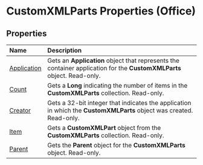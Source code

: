 
# CustomXMLParts Properties (Office)

## Properties



|**Name**|**Description**|
|:-----|:-----|
|[Application](716a8209-ac4f-1cd3-353c-03552ea53035.md)|Gets an  **Application** object that represents the container application for the **CustomXMLParts** object. Read-only.|
|[Count](e5c8962f-3f93-8d2c-c5cf-8b485c1b2664.md)|Gets a  **Long** indicating the number of items in the **CustomXMLParts** collection. Read-only.|
|[Creator](b230333f-1bf4-95d6-71d5-089ce884df98.md)|Gets a 32-bit integer that indicates the application in which the  **CustomXMLParts** object was created. Read-only.|
|[Item](801a4462-ccf9-8aa7-f894-4ed89ae09c62.md)|Gets a  **CustomXMLPart** object from the **CustomXMLParts** collection. Read-only.|
|[Parent](6d158523-0297-b823-687c-5b6f3985616b.md)|Gets the  **Parent** object for the **CustomXMLParts** object. Read-only.|
